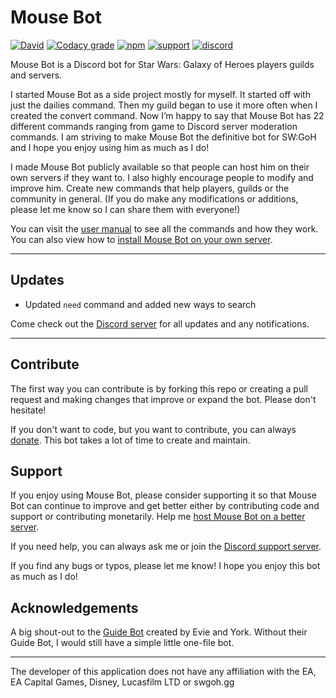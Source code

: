 # Mouse Bot
[![David](https://img.shields.io/david/rmgirardin/mouse-bot.svg)](https://david-dm.org/rmgirardin/mouse-bot) [![Codacy grade](https://img.shields.io/codacy/grade/6d6eebf5e04944659be34b926d80a021.svg)](https://www.codacy.com/app/rmgirardin/mouse-bot/dashboard) [![npm](https://img.shields.io/npm/l/express.svg)](https://github.com/rmgirardin/mouse-bot/blob/master/LICENSE) [![support](https://img.shields.io/badge/support-PayPal-blue.svg)](https://www.paypal.com/cgi-bin/webscr?cmd=_s-xclick&hosted_button_id=M2R6Q8AN4CW66) [![discord](https://img.shields.io/badge/chat-Discord-7289DA.svg)](https://discord.gg/ZytN4aC)

Mouse Bot is a Discord bot for Star Wars: Galaxy of Heroes players guilds and servers.

I started Mouse Bot as a side project mostly for myself. It started off with just the dailies command. Then my guild began to use it more often when I created the convert command. Now I’m happy to say that Mouse Bot has 22 different commands ranging from game to Discord server moderation commands. I am striving to make Mouse Bot the definitive bot for SW:GoH and I hope you enjoy using him as much as I do!

I made Mouse Bot publicly available so that people can host him on their own servers if they want to. I also highly encourage people to modify and improve him. Create new commands that help players, guilds or the community in general. (If you do make any modifications or additions, please let me know so I can share them with everyone!)

You can visit the [user manual](https://rmgirardin.gitbooks.io/mouse-bot-user-manual/) to see all the commands and how they work. You can also view how to [install Mouse Bot on your own server](https://rmgirardin.gitbooks.io/mouse-bot-user-manual/content/install.html).

---
## Updates
- Updated `need` command and added new ways to search

Come check out the [Discord server](https://discord.gg/ZytN4aC) for all updates and any notifications.

----
## Contribute
The first way you can contribute is by forking this repo or creating a pull request and making changes that improve or expand the bot. Please don't hesitate!

If you don't want to code, but you want to contribute, you can always [donate](https://www.paypal.com/cgi-bin/webscr?cmd=_s-xclick&hosted_button_id=M2R6Q8AN4CW66). This bot takes a lot of time to create and maintain.


## Support
If you enjoy using Mouse Bot, please consider supporting it so that Mouse Bot can continue to improve and get better either by contributing code and support or contributing monetarily. Help me [host Mouse Bot on a better server](https://www.paypal.com/cgi-bin/webscr?cmd=_s-xclick&hosted_button_id=M2R6Q8AN4CW66).

If you need help, you can always ask me or join the [Discord support server](https://discord.gg/ZytN4aC).

If you find any bugs or typos, please let me know!
I hope you enjoy this bot as much as I do!


## Acknowledgements
A big shout-out to the [Guide Bot](https://github.com/An-Idiots-Guide/guidebot) created by Evie and York. Without their Guide Bot, I would still have a simple little one-file bot.

----
The developer of this application does not have any affiliation with the EA, EA Capital Games, Disney, Lucasfilm LTD or swgoh.gg
